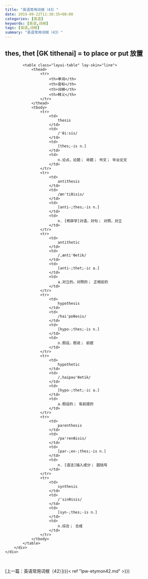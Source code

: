 ```yaml
---
title: "英语常用词根（43）"
date: 2019-09-22T11:30:35+08:00
categories: [英语]
keywords: [英语,词根]
tags: [英语,词根]
summary: "英语常用词根（43）"
---
```


<div class="layui-collapse">
    <div class="layui-colla-item">
        <h2 class="layui-colla-title">
          thes, thet   [GK tithenai] = to place or put 放置
        </h2>
        <div class="layui-colla-content layui-bg-green">
          
            <table class="layui-table" lay-skin="line">
                <thead>
                    <tr>
                        <th>单词</th>
                        <th>音标</th>
                        <th>词根</th>
                        <th>释义</th>
                    </tr>
                </thead>
                <tbody>
                    <tr>
                        <td>
                            thesis
                        </td>
                        <td>
                            /'θi:sis/
                        </td>
                        <td>
                            [thes;-is n.]
                        </td>
                        <td>
                            n.论点，论题； 命题； 作文； 毕业论文
                        </td>
                    </tr>
                    <tr>
                        <td>
                            antithesis
                        </td>
                        <td>
                            /æn'tiθisis/
                        </td>
                        <td>
                            [anti-;thes;-is n.]
                        </td>
                        <td>
                            n. [修辞学]对语，对句； 对照，对立
                        </td>
                    </tr>
                    <tr>
                        <td>
                            antithetic
                        </td>
                        <td>
                            /,ænti'θetik/
                        </td>
                        <td>
                            [anti-;thet;-ic a.]
                        </td>
                        <td>
                            a.对立的，对照的； 正相反的
                        </td>
                    </tr>
                    <tr>
                        <td>
                            hypothesis
                        </td>
                        <td>
                            /hai'pɒθәsis/
                        </td>
                        <td>
                            [hypo-;thes;-is n.]
                        </td>
                        <td>
                            n.假设，假说； 前提
                        </td>
                    </tr>
                    <tr>
                        <td>
                            hypothetic
                        </td>
                        <td>
                            /,haipәu'θetik/
                        </td>
                        <td>
                            [hypo-;thet;-ic a.]
                        </td>
                        <td>
                            a.假设的； 有前提的
                        </td>
                    </tr>
                    <tr>
                        <td>
                            parenthesis
                        </td>
                        <td>
                            /pә'renθisis/
                        </td>
                        <td>
                            [par-;en-;thes;-is n.]
                        </td>
                        <td>
                            n. [语法]插入成分； 圆括号
                        </td>
                    </tr>
                    <tr>
                        <td>
                            synthesis
                        </td>
                        <td>
                            /'sinθisis/
                        </td>
                        <td>
                            [syn-;thes;-is n.]
                        </td>
                        <td>
                            n.综合； 合成
                        </td>
                    </tr>
                </tbody>
            </table>
        </div>
    </div>
</div>

<br>

[上一篇：英语常用词根（42）]({{< ref "lpw-etymon42.md" >}})
